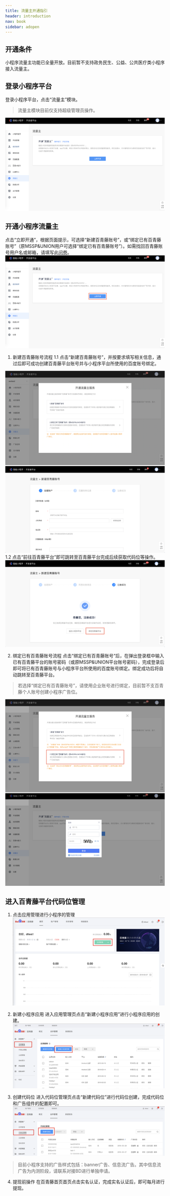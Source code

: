 ```yaml
---
title: 流量主开通指引
header: introduction
nav: book
sidebar: adopen
---
```


## 开通条件
小程序流量主功能已全量开放。目前暂不支持政务民生、公益、公共医疗类小程序接入流量主。

## 登录小程序平台

登录小程序平台，点击“流量主”模块。
> 流量主模块目前仅支持超级管理员操作。

![图片](../../img/introduction/ad/1.png)

##  开通小程序流量主

点击“立即开通”，根据页面提示，可选择“新建百青藤账号”，或“绑定已有百青藤账号”（原MSSP&UNION用户可选择“绑定已有百青藤账号”）。如需找回百青藤账号用户名或邮箱，请填写此[问卷](https://iwenjuan.baidu.com/?code=ptjj4s)。
![图片](../../img/introduction/ad/2.png)


1. 新建百青藤账号流程
 1.1 点击“新建百青藤账号”，并按要求填写相关信息，通过后即可成功创建百青藤平台账号并与小程序平台所使用的百度账号绑定。


![图片](../../img/introduction/ad/new3.png)
![图片](../../img/introduction/ad/4.png)
 1.2 点击“前往百青藤平台”即可跳转至百青藤平台完成后续获取代码位等操作。
![图片](../../img/introduction/ad/5.png)

2. 绑定已有百青藤账号流程
点击“绑定已有百青藤账号“后，在弹出登录框中输入已有百青藤平台的账号密码（或原MSSP&UNION平台账号密码），完成登录后即可将已有百青藤账号与小程序平台所使用的百度账号绑定。绑定成功后将自动跳转至百青藤平台。
> 若选择“绑定已有百青藤账号”，请使用企业账号进行绑定，目前暂不支百青藤个人账号创建小程序广告位。

![图片](../../img/introduction/ad/6.png)
![图片](../../img/introduction/ad/7.png)
 
## 进入百青藤平台代码位管理

1. 点击应用管理进行小程序的管理
![图片](../../img/introduction/ad/8.png)

2. 新建小程序应用
进入应用管理页点击“新建小程序应用”进行小程序应用的创建。
![图片](../../img/introduction/ad/9.png)

3. 创建代码位
进入代码位管理页点击“新建代码位”进行代码位创建，完成代码位和广告组件的配置即可。
![图片](../../img/introduction/ad/10.png)
> 目前小程序支持的广告样式包括：banner广告、信息流广告。其中信息流广告为内测阶段，请联系对接BD进行单独申请。

4. 提现前操作
在百青藤首页首页点击实名认证，完成实名认证后，即可每月进行提现。
